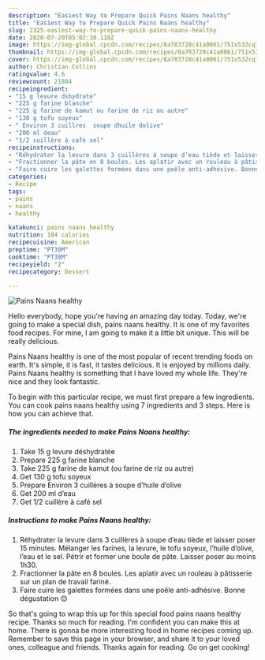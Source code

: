 ```yaml
---
description: "Easiest Way to Prepare Quick Pains Naans healthy"
title: "Easiest Way to Prepare Quick Pains Naans healthy"
slug: 2325-easiest-way-to-prepare-quick-pains-naans-healthy
date: 2020-07-20T05:02:38.118Z
image: https://img-global.cpcdn.com/recipes/8a783728c41a0061/751x532cq70/pains-naans-healthy-photo-principale-de-la-recette.jpg
thumbnail: https://img-global.cpcdn.com/recipes/8a783728c41a0061/751x532cq70/pains-naans-healthy-photo-principale-de-la-recette.jpg
cover: https://img-global.cpcdn.com/recipes/8a783728c41a0061/751x532cq70/pains-naans-healthy-photo-principale-de-la-recette.jpg
author: Christian Collins
ratingvalue: 4.6
reviewcount: 21884
recipeingredient:
- "15 g levure dshydrate"
- "225 g farine blanche"
- "225 g farine de kamut ou farine de riz ou autre"
- "130 g tofu soyeux"
- " Environ 3 cuillres  soupe dhuile dolive"
- "200 ml deau"
- "1/2 cuillère à café sel"
recipeinstructions:
- "Réhydrater la levure dans 3 cuillères à soupe d’eau tiède et laisser poser 15 minutes. Mélanger les farines, la levure, le tofu soyeux, l’huile d’olive, l’eau et le sel. Pétrir et former une boule de pâte. Laisser poser au moins 1h30."
- "Fractionner la pâte en 8 boules. Les aplatir avec un rouleau à pâtisserie sur un plan de travail fariné."
- "Faire cuire les galettes formées dans une poêle anti-adhésive. Bonne dégustation 😊"
categories:
- Recipe
tags:
- pains
- naans
- healthy

katakunci: pains naans healthy 
nutrition: 104 calories
recipecuisine: American
preptime: "PT30M"
cooktime: "PT38M"
recipeyield: "2"
recipecategory: Dessert

---
```



![Pains Naans healthy](https://img-global.cpcdn.com/recipes/8a783728c41a0061/751x532cq70/pains-naans-healthy-photo-principale-de-la-recette.jpg)

Hello everybody, hope you're having an amazing day today. Today, we're going to make a special dish, pains naans healthy. It is one of my favorites food recipes. For mine, I am going to make it a little bit unique. This will be really delicious.

Pains Naans healthy is one of the most popular of recent trending foods on earth. It's simple, it is fast, it tastes delicious. It is enjoyed by millions daily. Pains Naans healthy is something that I have loved my whole life. They're nice and they look fantastic.




To begin with this particular recipe, we must first prepare a few ingredients. You can cook pains naans healthy using 7 ingredients and 3 steps. Here is how you can achieve that.

<!--inarticleads1-->

##### The ingredients needed to make Pains Naans healthy:

1. Take 15 g levure déshydratée
1. Prepare 225 g farine blanche
1. Take 225 g farine de kamut (ou farine de riz ou autre)
1. Get 130 g tofu soyeux
1. Prepare  Environ 3 cuillères à soupe d’huile d’olive
1. Get 200 ml d’eau
1. Get 1/2 cuillère à café sel




<!--inarticleads2-->

##### Instructions to make Pains Naans healthy:

1. Réhydrater la levure dans 3 cuillères à soupe d’eau tiède et laisser poser 15 minutes. Mélanger les farines, la levure, le tofu soyeux, l’huile d’olive, l’eau et le sel. Pétrir et former une boule de pâte. Laisser poser au moins 1h30.
1. Fractionner la pâte en 8 boules. Les aplatir avec un rouleau à pâtisserie sur un plan de travail fariné.
1. Faire cuire les galettes formées dans une poêle anti-adhésive. Bonne dégustation 😊




So that's going to wrap this up for this special food pains naans healthy recipe. Thanks so much for reading. I'm confident you can make this at home. There is gonna be more interesting food in home recipes coming up. Remember to save this page in your browser, and share it to your loved ones, colleague and friends. Thanks again for reading. Go on get cooking!
